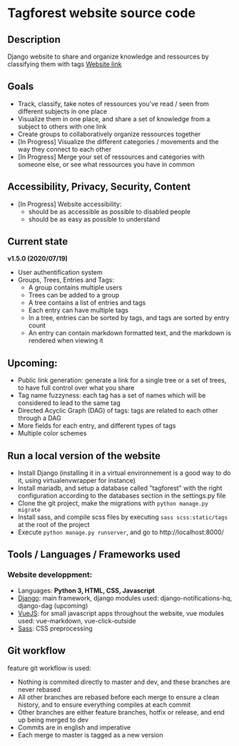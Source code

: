 # Tagforest website source code

## Description

Django website to share and organize knowledge and ressources by classifying them with tags
[Website link](www.tagforest.fr)

## Goals

- Track, classify, take notes of ressources you've read / seen from different subjects in one place
- Visualize them in one place, and share a set of knowledge from a subject to others with one link
- Create groups to collaboratively organize ressources together
- [In Progress] Visualize the different categories / movements and the way they connect to each other
- [In Progress] Merge your set of ressources and categories with someone else, or see what ressources
  you have in common

## Accessibility, Privacy, Security, Content

- [In Progress] Website accessibility:
   * should be as accessible as possible to disabled people
   * should be as easy as possible to understand

## Current state

**v1.5.0 (2020/07/19)**

- User authentification system
- Groups, Trees, Entries and Tags:
  * A group contains multiple users
  * Trees can be added to a group
  * A tree contains a list of entries and tags
  * Each entry can have multiple tags
  * In a tree, entries can be sorted by tags, and tags are sorted by entry count
  * An entry can contain markdown formatted text, and the markdown is rendered when viewing it

## Upcoming:

- Public link generation: generate a link for a single tree or a set of trees, to have full control over what you share
- Tag name fuzzyness: each tag has a set of names which will be considered to lead to the same tag
- Directed Acyclic Graph (DAG) of tags: tags are related to each other through a DAG
- More fields for each entry, and different types of tags
- Multiple color schemes

## Run a local version of the website

- Install Django (installing it in a virtual environnement is a good way to do it, using virtualenvwrapper for instance)
- Install mariadb, and setup a database called "tagforest" with the right configuration according to the databases section in the settings.py file
- Clone the git project, make the migrations with `python manage.py migrate`
- Install sass, and compile scss files by executing `sass scss:static/tags` at the root of the project
- Execute `python manage.py runserver`, and go to http://localhost:8000/

## Tools / Languages / Frameworks used

### Website developpment:
  - Languages: **Python 3, HTML, CSS, Javascript**
  - [Django](https://www.djangoproject.com/): main framework, django modules used: django-notifications-hq, django-dag (upcoming)</li>
  - [VueJS](https://vuejs.org/): for small javascript apps throughout the website, vue modules used: vue-markdown, vue-click-outside</li>
  - [Sass](https://sass-lang.com/): CSS preprocessing</li>

## Git workflow

feature git workflow is used:

- Nothing is commited directly to master and dev, and these branches are never rebased
- All other branches are rebased before each merge to ensure a clean history, and to ensure
everything compiles at each commit
- Other branches are either feature branches, hotfix or release, and end up being merged to dev
- Commits are in english and imperative
- Each merge to master is tagged as a new version
